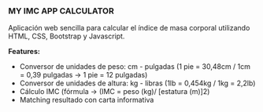 ### **MY IMC APP CALCULATOR**

Aplicación web sencilla para calcular el índice de masa corporal utilizando HTML, CSS, Bootstrap y Javascript.

**Features:**

- Conversor de unidades de peso: cm  - pulgadas (1 pie = 30,48cm / 1cm = 0,39 pulgadas -> 1 pie = 12 pulgadas)
- Conversor de unidades de altura: kg - libras (1lb = 0,454kg / 1kg = 2,2lb)
- Cálculo IMC (fórmula -> (IMC = peso (kg)/ [estatura (m)]2)
- Matching resultado con carta informativa